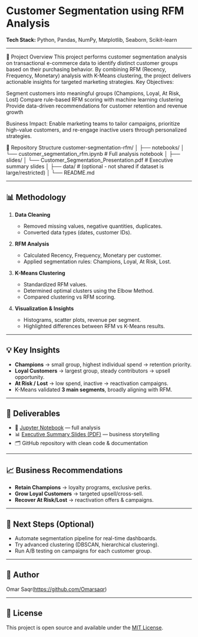 # Customer Segmentation using RFM Analysis

**Tech Stack:** Python, Pandas, NumPy, Matplotlib, Seaborn, Scikit-learn

---
🎯 Project Overview
This project performs customer segmentation analysis on transactional e-commerce data to identify distinct customer groups based on their purchasing behavior. By combining RFM (Recency, Frequency, Monetary) analysis with K-Means clustering, the project delivers actionable insights for targeted marketing strategies.
Key Objectives:

Segment customers into meaningful groups (Champions, Loyal, At Risk, Lost)
Compare rule-based RFM scoring with machine learning clustering
Provide data-driven recommendations for customer retention and revenue growth

Business Impact: Enable marketing teams to tailor campaigns, prioritize high-value customers, and re-engage inactive users through personalized strategies.

📁 Repository Structure
customer-segmentation-rfm/
│
├── notebooks/
│   └── customer_segmentation_rfm.ipynb    # Full analysis notebook
│
├── slides/
│   └── Customer_Segmentation_Presentation.pdf    # Executive summary slides
│
├── data/    # (optional - not shared if dataset is large/restricted)
│
└── README.md

---

## 📊 Methodology

1. **Data Cleaning**
   - Removed missing values, negative quantities, duplicates.
   - Converted data types (dates, customer IDs).

2. **RFM Analysis**
   - Calculated Recency, Frequency, Monetary per customer.
   - Applied segmentation rules: Champions, Loyal, At Risk, Lost.

3. **K-Means Clustering**
   - Standardized RFM values.
   - Determined optimal clusters using the Elbow Method.
   - Compared clustering vs RFM scoring.

4. **Visualization & Insights**
   - Histograms, scatter plots, revenue per segment.
   - Highlighted differences between RFM vs K-Means results.

---

## 💡 Key Insights

- **Champions** → small group, highest individual spend → retention priority.
- **Loyal Customers** → largest group, steady contributors → upsell opportunity.
- **At Risk / Lost** → low spend, inactive → reactivation campaigns.
- K-Means validated **3 main segments**, broadly aligning with RFM.

---

## 🚀 Deliverables

- 📓 [Jupyter Notebook](notebooks/customer_segmentation_rfm.ipynb) — full analysis
- 📊 [Executive Summary Slides (PDF)](slides/Customer_Segmentation_Presentation.pdf) — business storytelling
- 🗂️ GitHub repository with clean code & documentation

---

## 📈 Business Recommendations

- **Retain Champions** → loyalty programs, exclusive perks.
- **Grow Loyal Customers** → targeted upsell/cross-sell.
- **Recover At Risk/Lost** → reactivation offers & campaigns.

---

## 📖 Next Steps (Optional)

- Automate segmentation pipeline for real-time dashboards.
- Try advanced clustering (DBSCAN, hierarchical clustering).
- Run A/B testing on campaigns for each customer group.

---

## 👤 Author

Omar Saqr(https://github.com/Omarsaqr)

---

## 📄 License

This project is open source and available under the [MIT License](LICENSE).
